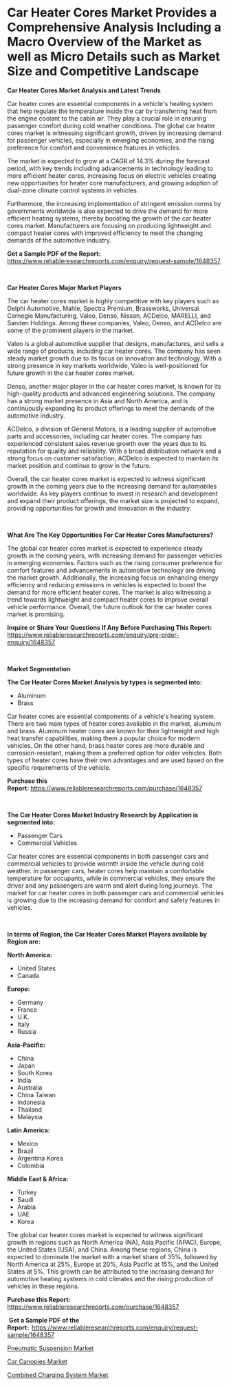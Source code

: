 <p><h1>Car Heater Cores Market Provides a Comprehensive Analysis Including a Macro Overview of the Market as well as Micro Details such as Market Size and Competitive Landscape</h1></p><p><strong>Car Heater Cores Market Analysis and Latest Trends</strong></p>
<p><p>Car heater cores are essential components in a vehicle's heating system that help regulate the temperature inside the car by transferring heat from the engine coolant to the cabin air. They play a crucial role in ensuring passenger comfort during cold weather conditions. The global car heater cores market is witnessing significant growth, driven by increasing demand for passenger vehicles, especially in emerging economies, and the rising preference for comfort and convenience features in vehicles.</p><p>The market is expected to grow at a CAGR of 14.3% during the forecast period, with key trends including advancements in technology leading to more efficient heater cores, increasing focus on electric vehicles creating new opportunities for heater core manufacturers, and growing adoption of dual-zone climate control systems in vehicles.</p><p>Furthermore, the increasing implementation of stringent emission norms by governments worldwide is also expected to drive the demand for more efficient heating systems, thereby boosting the growth of the car heater cores market. Manufacturers are focusing on producing lightweight and compact heater cores with improved efficiency to meet the changing demands of the automotive industry.</p></p>
<p><strong>Get a Sample PDF of the Report:&nbsp;</strong> <a href="https://www.reliableresearchreports.com/enquiry/request-sample/1648357">https://www.reliableresearchreports.com/enquiry/request-sample/1648357</a></p>
<p>&nbsp;</p>
<p><strong>Car Heater Cores Major Market Players</strong></p>
<p><p>The car heater cores market is highly competitive with key players such as Delphi Automotive, Mahle, Spectra Premium, Brassworks, Universal Carnegie Manufacturing, Valeo, Denso, Nissan, ACDelco, MARELLI, and Sanden Holdings. Among these companies, Valeo, Denso, and ACDelco are some of the prominent players in the market.</p><p>Valeo is a global automotive supplier that designs, manufactures, and sells a wide range of products, including car heater cores. The company has seen steady market growth due to its focus on innovation and technology. With a strong presence in key markets worldwide, Valeo is well-positioned for future growth in the car heater cores market.</p><p>Denso, another major player in the car heater cores market, is known for its high-quality products and advanced engineering solutions. The company has a strong market presence in Asia and North America, and is continuously expanding its product offerings to meet the demands of the automotive industry.</p><p>ACDelco, a division of General Motors, is a leading supplier of automotive parts and accessories, including car heater cores. The company has experienced consistent sales revenue growth over the years due to its reputation for quality and reliability. With a broad distribution network and a strong focus on customer satisfaction, ACDelco is expected to maintain its market position and continue to grow in the future.</p><p>Overall, the car heater cores market is expected to witness significant growth in the coming years due to the increasing demand for automobiles worldwide. As key players continue to invest in research and development and expand their product offerings, the market size is projected to expand, providing opportunities for growth and innovation in the industry.</p></p>
<p>&nbsp;</p>
<p><strong>What Are The Key Opportunities For Car Heater Cores Manufacturers?</strong></p>
<p><p>The global car heater cores market is expected to experience steady growth in the coming years, with increasing demand for passenger vehicles in emerging economies. Factors such as the rising consumer preference for comfort features and advancements in automotive technology are driving the market growth. Additionally, the increasing focus on enhancing energy efficiency and reducing emissions in vehicles is expected to boost the demand for more efficient heater cores. The market is also witnessing a trend towards lightweight and compact heater cores to improve overall vehicle performance. Overall, the future outlook for the car heater cores market is promising.</p></p>
<p><strong>Inquire or Share Your Questions If Any Before Purchasing This Report:</strong> <a href="https://www.reliableresearchreports.com/enquiry/pre-order-enquiry/1648357">https://www.reliableresearchreports.com/enquiry/pre-order-enquiry/1648357</a></p>
<p>&nbsp;</p>
<p><strong>Market Segmentation</strong></p>
<p><strong>The Car Heater Cores Market Analysis by types is segmented into:</strong></p>
<p><ul><li>Aluminum</li><li>Brass</li></ul></p>
<p><p>Car heater cores are essential components of a vehicle's heating system. There are two main types of heater cores available in the market, aluminum and brass. Aluminum heater cores are known for their lightweight and high heat transfer capabilities, making them a popular choice for modern vehicles. On the other hand, brass heater cores are more durable and corrosion-resistant, making them a preferred option for older vehicles. Both types of heater cores have their own advantages and are used based on the specific requirements of the vehicle.</p></p>
<p><strong>Purchase this Report:&nbsp;</strong><a href="https://www.reliableresearchreports.com/purchase/1648357">https://www.reliableresearchreports.com/purchase/1648357</a></p>
<p>&nbsp;</p>
<p><strong>The Car Heater Cores Market Industry Research by Application is segmented into:</strong></p>
<p><ul><li>Passenger Cars</li><li>Commercial Vehicles</li></ul></p>
<p><p>Car heater cores are essential components in both passenger cars and commercial vehicles to provide warmth inside the vehicle during cold weather. In passenger cars, heater cores help maintain a comfortable temperature for occupants, while in commercial vehicles, they ensure the driver and any passengers are warm and alert during long journeys. The market for car heater cores in both passenger cars and commercial vehicles is growing due to the increasing demand for comfort and safety features in vehicles.</p></p>
<p>&nbsp;</p>
<p><strong>In terms of Region, the Car Heater Cores Market Players available by Region are:</strong></p>
<p>
    <p> <strong> North America: </strong>
        <ul>
            <li>United States</li>
            <li>Canada</li>
        </ul>
        </p> 
    <p> <strong> Europe: </strong>
        <ul>
            <li>Germany</li>
            <li>France</li>
            <li>U.K.</li>
            <li>Italy</li>
            <li>Russia</li>
        </ul>
        </p> 
    <p> <strong> Asia-Pacific: </strong>
        <ul>
            <li>China</li>
            <li>Japan</li>
            <li>South Korea</li>
            <li>India</li>
            <li>Australia</li>
            <li>China Taiwan</li>
            <li>Indonesia</li>
            <li>Thailand</li>
            <li>Malaysia</li>
        </ul>
        </p> 
    <p> <strong> Latin America: </strong>
        <ul>
            <li>Mexico</li>
            <li>Brazil</li>
            <li>Argentina Korea</li>
            <li>Colombia</li>
        </ul>
        </p> 
    <p> <strong> Middle East & Africa: </strong>
        <ul>
            <li>Turkey</li>
            <li>Saudi</li>
            <li>Arabia</li>
            <li>UAE</li>
            <li>Korea</li>
        </ul>
    </p>
    </p>
<p><p>The global car heater cores market is expected to witness significant growth in regions such as North America (NA), Asia Pacific (APAC), Europe, the United States (USA), and China. Among these regions, China is expected to dominate the market with a market share of 35%, followed by North America at 25%, Europe at 20%, Asia Pacific at 15%, and the United States at 5%. This growth can be attributed to the increasing demand for automotive heating systems in cold climates and the rising production of vehicles in these regions.</p></p>
<p><strong>Purchase this Report: </strong><a href="https://www.reliableresearchreports.com/purchase/1648357">https://www.reliableresearchreports.com/purchase/1648357</a></p>
<p>&nbsp;<strong>Get a Sample PDF of the Report:&nbsp;&nbsp;</strong><a href="https://www.reliableresearchreports.com/enquiry/request-sample/1648357">https://www.reliableresearchreports.com/enquiry/request-sample/1648357</a></p>
<p><strong></strong></p>
<p><p><a href="https://github.com/Hazelklievgspy6vdcsmu106w/Market-Research-Report-List-1/blob/main/pneumatic-suspension-market.md">Pneumatic Suspension Market</a></p><p><a href="https://github.com/lubmix/Market-Research-Report-List-1/blob/main/car-canopies-market.md">Car Canopies Market</a></p><p><a href="https://github.com/joannagoyvaerts/Market-Research-Report-List-1/blob/main/combined-charging-system-market.md">Combined Charging System Market</a></p></p>
